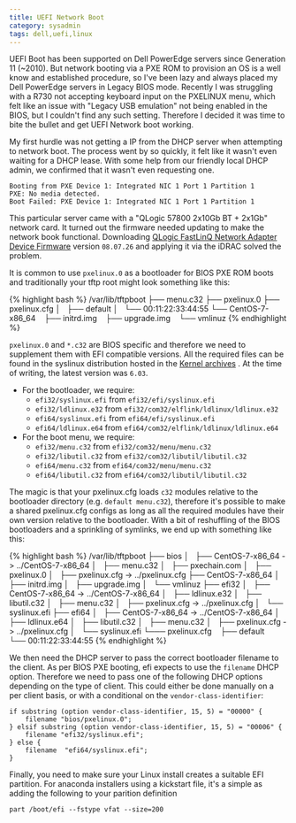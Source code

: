 ```yaml
---
title: UEFI Network Boot
category: sysadmin
tags: dell,uefi,linux
---
```


UEFI Boot has been supported on Dell PowerEdge servers since Generation 11 (~2010). But network booting via a PXE ROM to provision an OS is a well know and established procedure, so I've been lazy and always placed my Dell PowerEdge servers in Legacy BIOS mode. Recently I was struggling with a R730 not accepting keyboard input on the PXELINUX menu, which felt like an issue with "Legacy USB emulation" not being enabled in the BIOS, but I couldn't find any such setting. Therefore I decided it was time to bite the bullet and get UEFI Network boot working.

My first hurdle was not getting a IP from the DHCP server when attempting to network boot. The process went by so quickly, it felt like it wasn't even waiting for a DHCP lease. With some help from our friendly local DHCP admin, we confirmed that it wasn't even requesting one.

```
Booting from PXE Device 1: Integrated NIC 1 Port 1 Partition 1
PXE: No media detected.
Boot Failed: PXE Device 1: Integrated NIC 1 Port 1 Partition 1
```

This particular server came with a  "QLogic 57800 2x10Gb BT + 2x1Gb" network
card. It turned out the firmware needed updating to make the network book
functional. Downloading [QLogic FastLinQ Network Adapter Device
Firmware](http://www.dell.com/support/home/uk/en/rc1039769/product-support/product/poweredge-r730/drivers)
version `08.07.26` and applying it via the iDRAC solved the problem.

It is common to use `pxelinux.0` as a bootloader for BIOS PXE ROM boots and traditionally your tftp root might look something like this:

{% highlight bash %}
/var/lib/tftpboot
├── menu.c32
├── pxelinux.0
├── pxelinux.cfg
│   ├── default
│   └── 00:11:22:33:44:55
└── CentOS-7-x86_64
    ├── initrd.img
    ├── upgrade.img
    └── vmlinuz
{% endhighlight %}

`pxelinux.0` and `*.c32` are BIOS specific and therefore we need to supplement them with EFI compatible versions. All the required files can be found in the syslinux distribution hosted in the [Kernel archives](https://www.kernel.org/pub/linux/utils/boot/syslinux/) . At the time of writing, the latest version was `6.03`.

 * For the bootloader, we require:
   - `efi32/syslinux.efi` from `efi32/efi/syslinux.efi`
   - `efi32/ldlinux.e32` from `efi32/com32/elflink/ldlinux/ldlinux.e32`
   - `efi64/syslinux.efi` from `efi64/efi/syslinux.efi`
   - `efi64/ldlinux.e64` from `efi64/com32/elflink/ldlinux/ldlinux.e64`
 * For the boot menu, we require:
   - `efi32/menu.c32` from `efi32/com32/menu/menu.c32`
   - `efi32/libutil.c32` from `efi32/com32/libutil/libutil.c32` 
   - `efi64/menu.c32` from `efi64/com32/menu/menu.c32`
   - `efi64/libutil.c32` from `efi64/com32/libutil/libutil.c32` 

 The magic is that your pxelinux.cfg loads `c32` modules relative to the bootloader directory (e.g. `default menu.c32`), therefore it's possible to make a shared pxelinux.cfg configs as long as all the required modules have their own version relative to the bootloader. With a bit of reshuffling of the BIOS bootloaders and a sprinkling of symlinks, we end up with something like this:

{% highlight bash %}
 /var/lib/tftpboot
 ├── bios
 │   ├── CentOS-7-x86_64 -> ../CentOS-7-x86_64
 │   ├── menu.c32
 │   ├── pxechain.com
 │   ├── pxelinux.0
 │   ├── pxelinux.cfg -> ../pxelinux.cfg
 ├── CentOS-7-x86_64
 │   ├── initrd.img
 │   ├── upgrade.img
 │   └── vmlinuz
 ├── efi32
 │   ├── CentOS-7-x86_64 -> ../CentOS-7-x86_64
 │   ├── ldlinux.e32
 │   ├── libutil.c32
 │   ├── menu.c32
 │   ├── pxelinux.cfg -> ../pxelinux.cfg
 │   └── syslinux.efi
 ├── efi64
 │   ├── CentOS-7-x86_64 -> ../CentOS-7-x86_64
 │   ├── ldlinux.e64
 │   ├── libutil.c32
 │   ├── menu.c32
 │   ├── pxelinux.cfg -> ../pxelinux.cfg
 │   └── syslinux.efi
 └─── pxelinux.cfg
     ├── default
     └── 00:11:22:33:44:55
{% endhighlight %}

We then need the DHCP server to pass the correct bootloader filename to the client. As per BIOS PXE booting, efi expects to use the `filename` DHCP option. Therefore we need to pass one of the following DHCP options depending on the type of client. This could either be done manually on a per client basis, or with a conditional on the `vendor-class-identifier`:

```
if substring (option vendor-class-identifier, 15, 5) = "00000" {
	filename "bios/pxelinux.0";
} elsif substring (option vendor-class-identifier, 15, 5) = "00006" {
	filename "efi32/syslinux.efi";
} else {
	filename  "efi64/syslinux.efi";
}
```

Finally, you need to make sure your Linux install creates a suitable EFI partition. For anaconda installers using a kickstart file, it's a simple as adding the following to your parition definition

```
part /boot/efi --fstype vfat --size=200
```
